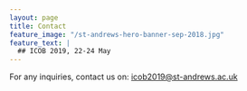 ```yaml
---
layout: page
title: Contact
feature_image: "/st-andrews-hero-banner-sep-2018.jpg"
feature_text: |
  ## ICOB 2019, 22-24 May
---
```


For any inquiries, contact us on: [icob2019@st-andrews.ac.uk](mailto:icob2019@st-andrews.ac.uk)
